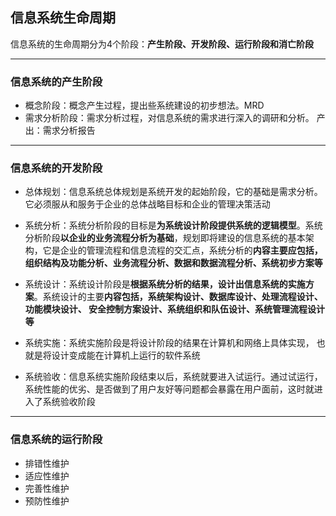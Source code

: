 ## 信息系统生命周期
信息系统的生命周期分为4个阶段：**产生阶段、开发阶段、运行阶段和消亡阶段**
***

### 信息系统的产生阶段
* 概念阶段：概念产生过程，提出些系统建设的初步想法。MRD   
* 需求分析阶段：需求分析过程，对信息系统的需求进行深入的调研和分析。 产出：需求分析报告
***

### 信息系统的开发阶段
* 总体规划：信息系统总体规划是系统开发的起始阶段，它的基础是需求分析。 它必须服从和服务于企业的总体战略目标和企业的管理决策活动

* 系统分析：系统分析阶段的目标是**为系统设计阶段提供系统的逻辑模型**。系统分析阶段**以企业的业务流程分析为基础**，规划即将建设的信息系统的基本架构，它是企业的管理流程和信息流程的交汇点，系统分析的**内容主要应包括，组织结构及功能分析、业务流程分析、数据和数据流程分析、系统初步方案等**

* 系统设计：系统设计阶段是**根据系统分析的结果，设计出信息系统的实施方案**。系统设计的主要**内容包括，系统架构设计、数据库设计、处理流程设计、功能模块设计、 安全控制方案设计、系统组织和队伍设计、系统管理流程设计等**

* 系统实施：系统实施阶段是将设计阶段的结果在计算机和网络上具体实现， 也就是将设计变成能在计算机上运行的软件系统

* 系统验收：信息系统实施阶段结束以后，系统就要进入试运行。通过试运行，系统性能的优劣、是否做到了用户友好等问题都会暴露在用户面前，这时就进入了系统验收阶段
***

### 信息系统的运行阶段
* 排错性维护
* 适应性维护
* 完善性维护
* 预防性维护